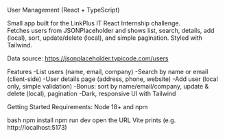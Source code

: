 User Management (React + TypeScript)

Small app built for the LinkPlus IT React Internship challenge.  
Fetches users from JSONPlaceholder and shows list, search, details, add (local), sort, update/delete (local), and simple pagination. Styled with Tailwind.

Data source: https://jsonplaceholder.typicode.com/users

Features
-List users (name, email, company)
-Search by name or email (client-side)
-User details page (address, phone, website)
-Add user (local only, simple validation)
-Bonus: sort by name/email/company, update & delete (local), pagination
-Dark, responsive UI with Tailwind

Getting Started
Requirements: Node 18+ and npm

   bash
npm install
npm run dev
  open the URL Vite prints (e.g. http://localhost:5173)
